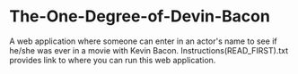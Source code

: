 # The-One-Degree-of-Devin-Bacon
A web application where someone can enter in an actor's name to see if he/she was ever in a movie with Kevin Bacon. Instructions(READ_FIRST).txt provides link to where you can run this web application. 
